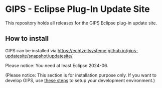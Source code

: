 # GIPS - Eclipse Plug-In Update Site

This repository holds all releases for the GIPS Eclipse plug-in update site.

## How to install

GIPS can be installed via https://echtzeitsysteme.github.io/gips-updatesite/snapshot/updatesite/

Please notice: You need at least Eclipse 2024-06.

(Please notice:
This section is for installation purpose only.
If you want to develop GIPS, use [these steps](https://github.com/Echtzeitsysteme/gips#installation-development) to setup your development environment.)
